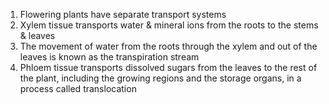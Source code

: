 1. Flowering plants have separate transport systems
2. Xylem tissue transports water & mineral ions from the roots to the stems & leaves
3. The movement of water from the roots through the xylem and out of the leaves is known as the transpiration stream
4. Phloem tissue transports dissolved sugars from the leaves to the rest of the plant, including the growing regions and the storage organs, in a process called translocation
